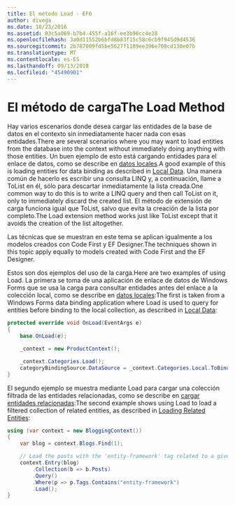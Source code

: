 ```yaml
---
title: El método Load - EF6
author: divega
ms.date: 10/23/2016
ms.assetid: 03c5a069-b7b4-455f-a16f-ee3b96cc4e28
ms.openlocfilehash: 3a0d11552b6bfd8b83f15c58c6cb9f945d9d4536
ms.sourcegitcommit: 2b787009fd5be5627f1189ee396e708cd130e07b
ms.translationtype: MT
ms.contentlocale: es-ES
ms.lasthandoff: 09/13/2018
ms.locfileid: "45490901"
---
```

# <a name="the-load-method"></a><span data-ttu-id="d7b0e-102">El método de carga</span><span class="sxs-lookup"><span data-stu-id="d7b0e-102">The Load Method</span></span>
<span data-ttu-id="d7b0e-103">Hay varios escenarios donde desea cargar las entidades de la base de datos en el contexto sin inmediatamente hacer nada con esas entidades.</span><span class="sxs-lookup"><span data-stu-id="d7b0e-103">There are several scenarios where you may want to load entities from the database into the context without immediately doing anything with those entities.</span></span> <span data-ttu-id="d7b0e-104">Un buen ejemplo de esto está cargando entidades para el enlace de datos, como se describe en [datos locales](~/ef6/querying/local-data.md).</span><span class="sxs-lookup"><span data-stu-id="d7b0e-104">A good example of this is loading entities for data binding as described in [Local Data](~/ef6/querying/local-data.md).</span></span> <span data-ttu-id="d7b0e-105">Una manera común de hacerlo es escribir una consulta LINQ y, a continuación, llame a ToList en él, sólo para descartar inmediatamente la lista creada.</span><span class="sxs-lookup"><span data-stu-id="d7b0e-105">One common way to do this is to write a LINQ query and then call ToList on it, only to immediately discard the created list.</span></span> <span data-ttu-id="d7b0e-106">El método de extensión de carga funciona igual que ToList, salvo que evita la creación de la lista por completo.</span><span class="sxs-lookup"><span data-stu-id="d7b0e-106">The Load extension method works just like ToList except that it avoids the creation of the list altogether.</span></span>  

<span data-ttu-id="d7b0e-107">Las técnicas que se muestran en este tema se aplican igualmente a los modelos creados con Code First y EF Designer.</span><span class="sxs-lookup"><span data-stu-id="d7b0e-107">The techniques shown in this topic apply equally to models created with Code First and the EF Designer.</span></span>  

<span data-ttu-id="d7b0e-108">Estos son dos ejemplos del uso de la carga.</span><span class="sxs-lookup"><span data-stu-id="d7b0e-108">Here are two examples of using Load.</span></span> <span data-ttu-id="d7b0e-109">La primera se toma de una aplicación de enlace de datos de Windows Forms que se usa la carga para consultar entidades antes del enlace a la colección local, como se describe en [datos locales](~/ef6/querying/local-data.md):</span><span class="sxs-lookup"><span data-stu-id="d7b0e-109">The first is taken from a Windows Forms data binding application where Load is used to query for entities before binding to the local collection, as described in [Local Data](~/ef6/querying/local-data.md):</span></span>  

``` csharp
protected override void OnLoad(EventArgs e)
{
    base.OnLoad(e);

    _context = new ProductContext();

    _context.Categories.Load();
    categoryBindingSource.DataSource = _context.Categories.Local.ToBindingList();
}
```  

<span data-ttu-id="d7b0e-110">El segundo ejemplo se muestra mediante Load para cargar una colección filtrada de las entidades relacionadas, como se describe en [cargar entidades relacionadas](~/ef6/querying/related-data.md):</span><span class="sxs-lookup"><span data-stu-id="d7b0e-110">The second example shows using Load to load a filtered collection of related entities, as described in [Loading Related Entities](~/ef6/querying/related-data.md):</span></span>  

``` csharp
using (var context = new BloggingContext())
{
    var blog = context.Blogs.Find(1);

    // Load the posts with the 'entity-framework' tag related to a given blog
    context.Entry(blog)
        .Collection(b => b.Posts)
        .Query()
        .Where(p => p.Tags.Contains("entity-framework")
        .Load();
}
```  
